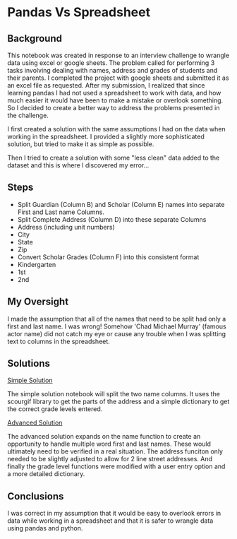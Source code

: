 # Pandas Vs Spreadsheet

## Background

This notebook was created in response to an interview challenge to wrangle data using excel or google sheets.  The problem called for performing 3 tasks involving dealing with names, address and grades of students and their parents.  I completed the project with google sheets and submitted it as an excel file as requested.  After my submission, I realized that since learning pandas I had not used a spreadsheet to work with data, and how much easier it would have been to make a mistake or overlook something. So I decided to create a better way to address the problems presented in the challenge. 

I first created a solution with the same assumptions I had on the data when working in the spreadsheet.  I provided a slightly more sophisticated solution, but tried to make it as simple as possible.  

Then I tried to create a solution with some "less clean" data added to the dataset and this is where I discovered my error...

## Steps

* Split Guardian (Column B) and Scholar (Column E) names into separate First and Last
name Columns.
* Split Complete Address (Column D) into these separate Columns
*   Address (including unit numbers)
*   City
*   State
*   Zip
* Convert Scholar Grades (Column F) into this consistent format
*   Kindergarten
*   1st
*   2nd
## My Oversight 

I made the assumption that all of the names that need to be split had only a first and last name.  I was wrong! Somehow 'Chad Michael Murray' (famous actor name) did not catch my eye or cause any trouble when I was splitting text to columns in the spreadsheet.  

## Solutions

[Simple Solution](solution.ipynb)

The simple solution notebook will split the two name columns. It uses the scourgif library to get the parts of the address and a simple dictionary to get the correct grade levels entered.

[Advanced Solution](advanced_solution.ipynb)

The advanced solution expands on the name function to create an opportunity to handle multiple word first and last names.  These would ultimately need to be verified in a real situation.  The address funciton only needed to be slightly adjusted to allow for 2 line street addresses.  And finally the grade level functions were modified with a user entry option and a more detailed dictionary.


## Conclusions

I was correct in my assumption that it would be easy to overlook errors in data while working in a spreadsheet and that it is safer to wrangle data using pandas and python.